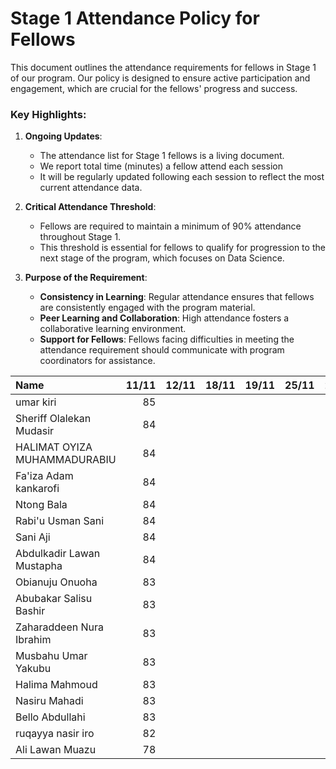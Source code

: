 # Stage 1 Attendance Policy for Fellows

This document outlines the attendance requirements for fellows in Stage 1 of our program. Our policy is designed to ensure active participation and engagement, which are crucial for the fellows' progress and success. 

### Key Highlights:

1. **Ongoing Updates**: 
   - The attendance list for Stage 1 fellows is a living document.
   - We report total time (minutes) a fellow attend each session
   - It will be regularly updated following each session to reflect the most current attendance data.

2. **Critical Attendance Threshold**: 
   - Fellows are required to maintain a minimum of 90% attendance throughout Stage 1.
   - This threshold is essential for fellows to qualify for progression to the next stage of the program, which focuses on Data Science.

3. **Purpose of the Requirement**: 
   - **Consistency in Learning**: Regular attendance ensures that fellows are consistently engaged with the program material.
   - **Peer Learning and Collaboration**: High attendance fosters a collaborative learning environment.
   - **Support for Fellows**: Fellows facing difficulties in meeting the attendance requirement should communicate with program coordinators for assistance.


| Name                                                       |   11/11 |   12/11 |   18/11  | 19/11 |   25/11 |   26/11 |   02/12|   03/12 |   09/12 |  10/12 |       Percentage |
|:-----------------------------------------------------------|--------:|-------:|-------:|-------:|-------:|-------:|-------:|-------:|-------:|-------:|--------------------:|
| umar kiri                                                  |      85 |        |        |        |        |        |        |        |        |        |                     100    |
| Sheriff Olalekan Mudasir                                   |      84 |        |        |        |        |        |        |        |        |        |                   98.82 |
| HALIMAT OYIZA MUHAMMADURABIU                               |      84 |        |        |        |        |        |        |        |        |        |                       98.82 |
| Fa'iza Adam kankarofi                                      |      84 |        |        |        |        |        |        |        |        |        |                        98.82 |
| Ntong Bala                                                 |      84 |        |        |        |        |        |        |        |        |        |                        98.82 |
| Rabi'u Usman Sani                                          |      84 |        |        |        |        |        |        |        |        |        |                        98.82 |
| Sani Aji                                                   |      84 |        |        |        |        |        |        |        |        |        |                        98.82 |
| Abdulkadir Lawan Mustapha                                  |      84 |        |        |        |        |        |        |        |        |        |                        98.82 |
| Obianuju Onuoha                                            |      83 |        |        |        |        |        |        |        |        |        |                        97.65 |
| Abubakar Salisu Bashir                                     |      83 |        |        |        |        |        |        |        |        |        |                        97.65 |
| Zaharaddeen Nura Ibrahim                                   |      83 |        |        |        |        |        |        |        |        |        |                        97.65 |
| Musbahu Umar Yakubu                                        |      83 |        |        |        |        |        |        |        |        |        |                        97.65 |
| Halima Mahmoud                                             |      83 |        |        |        |        |        |        |        |        |        |                        97.65 |
| Nasiru Mahadi                                              |      83 |        |        |        |        |        |        |        |        |        |                        97.65 |
| Bello Abdullahi                                            |      83 |        |        |        |        |        |        |        |        |        |                        97.65 |
| ruqayya nasir iro                                            |      82 |        |        |        |        |        |        |        |        |        |                        96.47 |
| Ali  Lawan Muazu                                          |        78|        |         |       |         |        |    |       |        |       |                             91.76 |            
  


